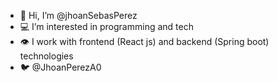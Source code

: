 - 👋 Hi, I’m @jhoanSebasPerez
- 💻 I’m interested in programming and tech
- 👁️ I work with frontend (React js) and backend (Spring boot) technologies
- 🐦 @JhoanPerezA0

<!---
jhoanSebasPerez/jhoanSebasPerez is a ✨ special ✨ repository because its `README.md` (this file) appears on your GitHub profile.
You can click the Preview link to take a look at your changes.
--->
